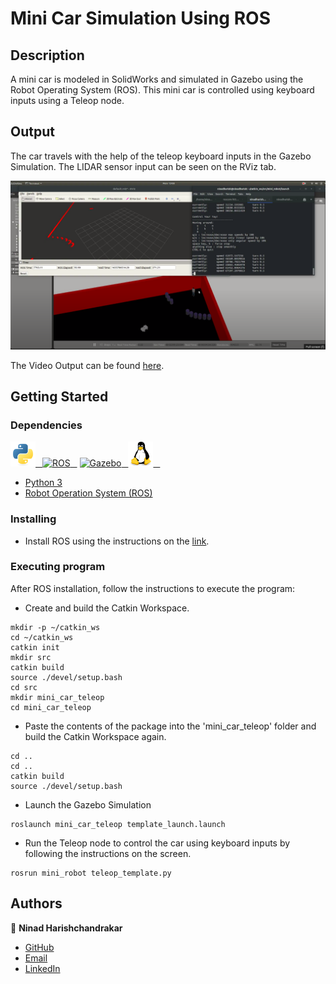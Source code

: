 # Mini Car Simulation Using ROS

## Description

A mini car is modeled in SolidWorks and simulated in Gazebo using the Robot Operating System (ROS). This mini car is controlled using keyboard inputs using a Teleop node.

## Output

The car travels with the help of the teleop keyboard inputs in the Gazebo Simulation. The LIDAR sensor input can be seen on the RViz tab.

![alt text](/output/mini_car_teleop.png)

The Video Output can be found [here](https://drive.google.com/file/d/1TRkTmKLdPHWGQYnXYA0QviBPUNWJVha1/view?usp=sharing).


## Getting Started

### Dependencies

<p align="left"> 
<a href="https://www.python.org" target="_blank" rel="noreferrer"> <img src="https://raw.githubusercontent.com/devicons/devicon/master/icons/python/python-original.svg" alt="python" width="40" height="40"/>&ensp; </a>
<a href="https://www.ros.org/" target="_blank" rel="noreferrer"> <img align="bottom" src="https://upload.wikimedia.org/wikipedia/commons/b/bb/Ros_logo.svg" alt="ROS" width="70" height="40"/> &ensp;</a>
<a href="https://gazebosim.org/" target="_blank" rel="noreferrer"> <img align="bottom" src="https://upload.wikimedia.org/wikipedia/en/thumb/5/5e/Gazebo_logo_without_text.svg/300px-Gazebo_logo_without_text.svg.png?20150715002113" alt="Gazebo" width="60" height="50"/>&ensp; </a>
<a href="https://www.linux.org/" target="_blank" rel="noreferrer"> <img src="https://raw.githubusercontent.com/devicons/devicon/master/icons/linux/linux-original.svg" alt="linux" width="40" height="40"/> &ensp;</a>

* [Python 3](https://www.python.org/)
* [Robot Operation System (ROS)](http://wiki.ros.org/)

### Installing

* Install ROS using the instructions on the [link](http://wiki.ros.org/Installation/Ubuntu).

### Executing program

After ROS installation, follow the instructions to execute the program:

* Create and build the Catkin Workspace.
```
mkdir -p ~/catkin_ws
cd ~/catkin_ws
catkin init
mkdir src
catkin build
source ./devel/setup.bash
cd src
mkdir mini_car_teleop
cd mini_car_teleop
```
* Paste the contents of the package into the 'mini_car_teleop' folder and build the Catkin Workspace again.
```
cd ..
cd ..
catkin build
source ./devel/setup.bash
```
* Launch the Gazebo Simulation
```
roslaunch mini_car_teleop template_launch.launch
```
* Run the Teleop node to control the car using keyboard inputs by following the instructions on the screen.
```
rosrun mini_robot teleop_template.py 
```

## Authors

👤 **Ninad Harishchandrakar**

* [GitHub](https://github.com/ninadharish)
* [Email](mailto:ninad.harish@gmail.com)
* [LinkedIn](https://linkedin.com/in/ninadharish)
